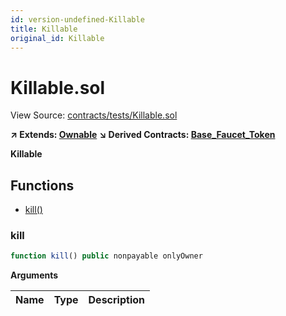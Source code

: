 ```yaml
---
id: version-undefined-Killable
title: Killable
original_id: Killable
---
```


# Killable.sol

View Source: [contracts/tests/Killable.sol](../contracts/tests/Killable.sol)

**↗ Extends: [Ownable](Ownable.md)**
**↘ Derived Contracts: [Base_Faucet_Token](Base_Faucet_Token.md)**

**Killable**

## Functions

- [kill()](#kill)

### kill

```js
function kill() public nonpayable onlyOwner 
```

**Arguments**

| Name        | Type           | Description  |
| ------------- |------------- | -----|


